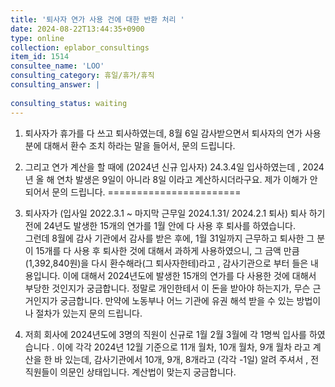 ```yaml
---
title: '퇴사자 연가 사용 건에 대한 반환 처리 '
date: 2024-08-22T13:44:35+0900
type: online
collection: eplabor_consultings
item_id: 1514
consultee_name: 'LOO'
consulting_category: 휴일/휴가/휴직
consulting_answer: |
    
consulting_status: waiting
---
```


1) 퇴사자가 휴가를 다 쓰고 퇴사하였는데, 8월 6일 감사받으면서 퇴사자의 연가 사용분에 대해서 환수 조치 하라는 말을 들어서, 문의 드립니다.

2) 그리고 연가 계산을 할 때에 (2024년 신규 입사자)  24.3.4일 입사하였는데 , 2024년 올 해 연차 발생은 9일이 아니라 8일 이라고 계산하시더라구요. 제가 이해가 안 되어서 문의 드립니다.
=======================

1) 퇴사자가  (입사일 2022.3.1 ~ 마지막 근무일 2024.1.31/ 2024.2.1 퇴사) 퇴사 하기 전에 24년도 발생한 15개의 연가를 1월 안에 다 사용 후 퇴사를 하였습니다.   
그런데 8월에 감사 기관에서 감사를 받은 후에, 1월 31일까지 근무하고 퇴사한 그 분이 15개를 다 사용 후 퇴사한 것에 대해서 과하게 사용하였으니, 그 금액 만큼 (1,392,840원)을 다시 환수해라(그 퇴사자한테)라고 , 감사기관으로 부터 들은 내용입니다. 이에 대해서 2024년도에 발생한 15개의 연가를 다 사용한 것에 대해서 부당한 것인지가 궁금합니다. 정말로 개인한테서 이 돈을 받아야 하는지가, 무슨 근거인지가 궁금합니다.
 만약에 노동부나 어느 기관에 유권 해석 받을 수 있는 방법이나 절차가 있는지 문의 드립니다.

2)  저희 회사에 2024년도에 3명의 직원이 신규로 1월 2월 3월에 각 1명씩 입사를 하였습니다 . 이에  각각 2024년 12월 기준으로 11개 월차, 10개 월차, 9개 월차 라고 계산을 한 바 있는데, 감사기관에서 10개, 9개, 8개라고 (각각 -1일) 알려 주셔서 , 전 직원들이 의문인 상태입니다. 계산법이 맞는지 궁금합니다. 

